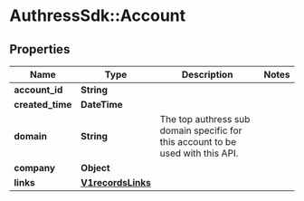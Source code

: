 # AuthressSdk::Account

## Properties
Name | Type | Description | Notes
------------ | ------------- | ------------- | -------------
**account_id** | **String** |  | 
**created_time** | **DateTime** |  | 
**domain** | **String** | The top authress sub domain specific for this account to be used with this API. | 
**company** | **Object** |  | 
**links** | [**V1recordsLinks**](V1recordsLinks.md) |  | 

